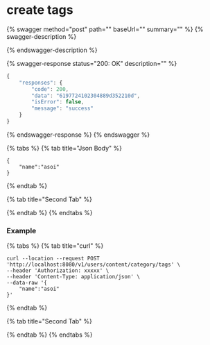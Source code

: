 # create tags

{% swagger method="post" path="" baseUrl="" summary="" %}
{% swagger-description %}

{% endswagger-description %}

{% swagger-response status="200: OK" description="" %}
```javascript
{
    "responses": {
        "code": 200,
        "data": "6197724102304889d352210d",
        "isError": false,
        "message": "success"
    }
}
```
{% endswagger-response %}
{% endswagger %}

{% tabs %}
{% tab title="Json Body" %}
```
{
    "name":"asoi"
}
```
{% endtab %}

{% tab title="Second Tab" %}

{% endtab %}
{% endtabs %}

### Example

{% tabs %}
{% tab title="curl" %}
```
curl --location --request POST 'http://localhost:8080/v1/users/content/category/tags' \
--header 'Authorization: xxxxx' \
--header 'Content-Type: application/json' \
--data-raw '{
    "name":"asoi"
}'
```
{% endtab %}

{% tab title="Second Tab" %}

{% endtab %}
{% endtabs %}
